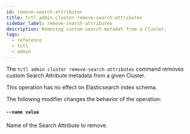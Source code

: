 ```yaml
---
id: remove-search-attributes
title: tctl admin cluster remove-search-attributes
sidebar_label: remove-search-attributes
description: Removing custom search metadat from a Cluster.
tags:
  - reference
  - tctl
  - admin
---
```


The `tctl admin cluster remove-search-attributes` command removes custom Search Attribute metadata from a given Cluster.

This operation has no effect on Elasticsearch index schema.

The following modifier changes the behavior of the operation:

#### `--name value`

Name of the Search Attribute to remove.

